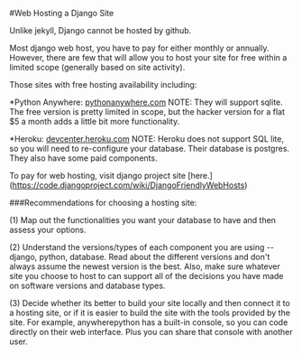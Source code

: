 #Web Hosting a Django Site

Unlike jekyll, Django cannot be hosted by github.

Most django web host, you have to pay for either monthly or annually. However, there are few that will allow you to host your site for free within a limited scope (generally based on site activity).

Those sites with free hosting availability including:

*Python Anywhere:  [pythonanywhere.com](https://www.pythonanywhere.com/pricing/)
NOTE: They will support sqlite. The free version is pretty limited in scope, but the hacker version for a flat $5 a month adds a little bit more functionality. 

*Heroku: [devcenter.heroku.com](https://devcenter.heroku.com/articles/getting-started-with-django)
NOTE: Heroku does not support SQL lite, so you will need to re-configure your database. Their database is postgres. They also have some paid components.

To pay for web hosting, visit django project site [here.] (https://code.djangoproject.com/wiki/DjangoFriendlyWebHosts)

###Recommendations for choosing a hosting site:

(1) Map out the functionalities you want your database to have and then assess your options.

(2) Understand the versions/types of each component you are using -- django, python, database.  Read about the different versions and don't always assume the newest version is the best.  Also, make sure whatever site you choose to host to can support all of the decisions you have made on software versions and database types.

(3) Decide whether its better to build your site locally and then connect it to a hosting site, or if it is easier to build the site with the tools provided by the site. For example, anywherepython has a built-in console, so you can code directly on their web interface. Plus you can share that console with another user. 
